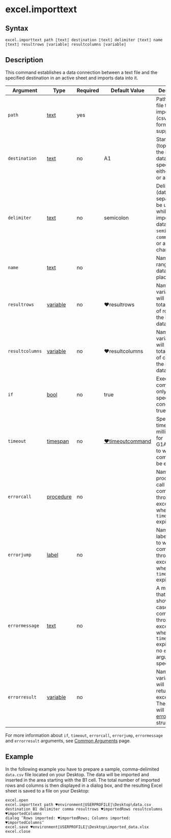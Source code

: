 # excel.importtext

## Syntax

```G1ANT
excel.importtext path ⟦text⟧ destination ⟦text⟧ delimiter ⟦text⟧ name ⟦text⟧ resultrows ⟦variable⟧ resultcolumns ⟦variable⟧
```

## Description

This command establishes a data connection between a text file and the specified destination in an active sheet and imports data into it.

| Argument | Type | Required | Default Value | Description |
| -------- | ---- | -------- | ------------- | ----------- |
|`path`| [text](https://manual.g1ant.com/link/G1ANT.Language/G1ANT.Language/Structures/TextStructure.md) | yes | | Path to a text file to be imported (csv data format is supported) |
|`destination`| [text](https://manual.g1ant.com/link/G1ANT.Language/G1ANT.Language/Structures/TextStructure.md) | no | A1 | Starting cell (top left) for the imported data, specified either as text or a point |
|`delimiter`| [text](https://manual.g1ant.com/link/G1ANT.Language/G1ANT.Language/Structures/TextStructure.md) | no | semicolon | Delimiter (data separator) to be used while importing data: `tab`, `semicolon`, `comma`, `space` or any other character |
|`name`| [text](https://manual.g1ant.com/link/G1ANT.Language/G1ANT.Language/Structures/TextStructure.md) | no|  | Name of a range where data will be placed |
|`resultrows`| [variable](https://manual.g1ant.com/link/G1ANT.Language/G1ANT.Language/Structures/VariableStructure.md) | no | ♥resultrows | Name of a variable that will store the total number of rows of the imported data |
|`resultcolumns`| [variable](https://manual.g1ant.com/link/G1ANT.Language/G1ANT.Language/Structures/VariableStructure.md) | no | ♥resultcolumns | Name of a variable that will store the total number of columns of the imported data |
| `if`           | [bool](https://manual.g1ant.com/link/G1ANT.Language/G1ANT.Language/Structures/BooleanStructure.md) | no       | true                                                        | Executes the command only if a specified condition is true   |
| `timeout`      | [timespan](https://manual.g1ant.com/link/G1ANT.Language/G1ANT.Language/Structures/TimeSpanStructure.md) | no       | [♥timeoutcommand](https://manual.g1ant.com/link/G1ANT.Language/G1ANT.Addon.Core/Variables/TimeoutCommandVariable.md) | Specifies time in milliseconds for G1ANT.Robot to wait for the command to be executed |
| `errorcall`    | [procedure](https://manual.g1ant.com/link/G1ANT.Language/G1ANT.Language/Structures/ProcedureStructure.md) | no       |                                                             | Name of a procedure to call when the command throws an exception or when a given `timeout` expires |
| `errorjump`    | [label](https://manual.g1ant.com/link/G1ANT.Language/G1ANT.Language/Structures/LabelStructure.md) | no       |                                                             | Name of the label to jump to when the command throws an exception or when a given `timeout` expires |
| `errormessage` | [text](https://manual.g1ant.com/link/G1ANT.Language/G1ANT.Language/Structures/TextStructure.md) | no       |                                                             | A message that will be shown in case the command throws an exception or when a given `timeout` expires, and no `errorjump` argument is specified |
| `errorresult`  | [variable](https://manual.g1ant.com/link/G1ANT.Language/G1ANT.Language/Structures/VariableStructure.md) | no       |                                                             | Name of a variable that will store the returned exception. The variable will be of [error](https://manual.g1ant.com/link/G1ANT.Language/G1ANT.Language/Structures/ErrorStructure.md) structure  |

For more information about `if`, `timeout`, `errorcall`, `errorjump`, `errormessage` and `errorresult` arguments, see [Common Arguments](https://manual.g1ant.com/link/G1ANT.Manual/appendices/common-arguments.md) page.

## Example

In the following example you have to prepare a sample, comma-delimited `data.csv` file located on your Desktop. The data will be imported and inserted in the area starting with the B1 cell. The total number of imported rows and columns is then displayed in a dialog box, and the resulting Excel sheet is saved to a file on your Desktop:

```G1ANT
excel.open
excel.importtext path ♥environment⟦USERPROFILE⟧\Desktop\data.csv destination B1 delimiter comma resultrows ♥importedRows resultcolumns ♥importedColumns
dialog ‴Rows imported: ♥importedRows; Columns imported: ♥importedColumns‴
excel.save ♥environment⟦USERPROFILE⟧\Desktop\imported_data.xlsx
excel.close
```

